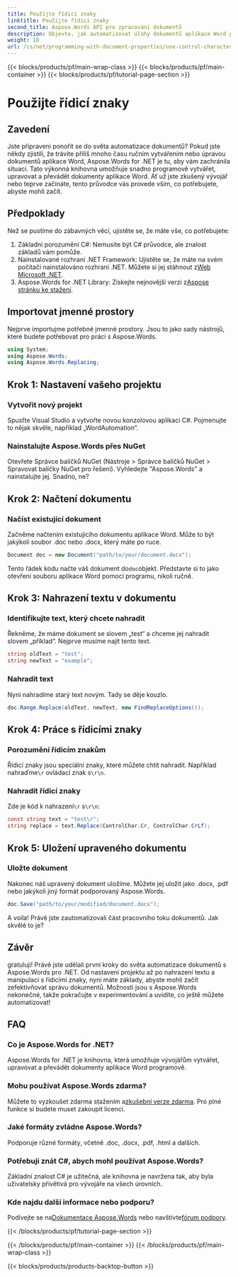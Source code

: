 ```yaml
---
title: Použijte řídicí znaky
linktitle: Použijte řídicí znaky
second_title: Aspose.Words API pro zpracování dokumentů
description: Objevte, jak automatizovat úlohy dokumentů aplikace Word pomocí Aspose.Words for .NET. Tato příručka pokrývá nastavení, nahrazování textu a další, aby byl váš pracovní postup efektivní.
weight: 10
url: /cs/net/programming-with-document-properties/use-control-characters/
---
```


{{< blocks/products/pf/main-wrap-class >}}
{{< blocks/products/pf/main-container >}}
{{< blocks/products/pf/tutorial-page-section >}}

# Použijte řídicí znaky

## Zavedení

Jste připraveni ponořit se do světa automatizace dokumentů? Pokud jste někdy zjistili, že trávíte příliš mnoho času ručním vytvářením nebo úpravou dokumentů aplikace Word, Aspose.Words for .NET je tu, aby vám zachránila situaci. Tato výkonná knihovna umožňuje snadno programově vytvářet, upravovat a převádět dokumenty aplikace Word. Ať už jste zkušený vývojář nebo teprve začínáte, tento průvodce vás provede vším, co potřebujete, abyste mohli začít.

## Předpoklady

Než se pustíme do zábavných věcí, ujistěte se, že máte vše, co potřebujete:

1. Základní porozumění C#: Nemusíte být C# průvodce, ale znalost základů vám pomůže.
2. Nainstalované rozhraní .NET Framework: Ujistěte se, že máte na svém počítači nainstalováno rozhraní .NET. Můžete si jej stáhnout z[Web Microsoft .NET](https://dotnet.microsoft.com/download).
3.  Aspose.Words for .NET Library: Získejte nejnovější verzi z[Aspose stránku ke stažení](https://releases.aspose.com/words/net/).

## Importovat jmenné prostory

Nejprve importujme potřebné jmenné prostory. Jsou to jako sady nástrojů, které budete potřebovat pro práci s Aspose.Words.

```csharp
using System;
using Aspose.Words;
using Aspose.Words.Replacing;
```

## Krok 1: Nastavení vašeho projektu

### Vytvořit nový projekt

Spusťte Visual Studio a vytvořte novou konzolovou aplikaci C#. Pojmenujte to nějak skvěle, například „WordAutomation“.

### Nainstalujte Aspose.Words přes NuGet

Otevřete Správce balíčků NuGet (Nástroje > Správce balíčků NuGet > Spravovat balíčky NuGet pro řešení). Vyhledejte "Aspose.Words" a nainstalujte jej. Snadno, ne?

## Krok 2: Načtení dokumentu

### Načíst existující dokument

Začněme načtením existujícího dokumentu aplikace Word. Může to být jakýkoli soubor .doc nebo .docx, který máte po ruce.

```csharp
Document doc = new Document("path/to/your/document.docx");
```

 Tento řádek kódu načte váš dokument do`doc`objekt. Představte si to jako otevření souboru aplikace Word pomocí programu, nikoli ručně.

## Krok 3: Nahrazení textu v dokumentu

### Identifikujte text, který chcete nahradit

Řekněme, že máme dokument se slovem „test“ a chceme jej nahradit slovem „příklad“. Nejprve musíme najít tento text.

```csharp
string oldText = "test";
string newText = "example";
```

### Nahradit text

Nyní nahradíme starý text novým. Tady se děje kouzlo.

```csharp
doc.Range.Replace(oldText, newText, new FindReplaceOptions());
```

## Krok 4: Práce s řídicími znaky

### Porozumění řídicím znakům

 Řídicí znaky jsou speciální znaky, které můžete chtít nahradit. Například nahraďme`\r` ovládací znak s`\r\n`.

### Nahradit řídicí znaky

 Zde je kód k nahrazení`\r` s`\r\n`:

```csharp
const string text = "test\r";
string replace = text.Replace(ControlChar.Cr, ControlChar.CrLf);
```

## Krok 5: Uložení upraveného dokumentu

### Uložte dokument

Nakonec náš upravený dokument uložíme. Můžete jej uložit jako .docx, .pdf nebo jakýkoli jiný formát podporovaný Aspose.Words.

```csharp
doc.Save("path/to/your/modified/document.docx");
```

A voila! Právě jste zautomatizovali část pracovního toku dokumentů. Jak skvělé to je?

## Závěr

gratuluji! Právě jste udělali první kroky do světa automatizace dokumentů s Aspose.Words pro .NET. Od nastavení projektu až po nahrazení textu a manipulaci s řídicími znaky, nyní máte základy, abyste mohli začít zefektivňovat správu dokumentů. Možnosti jsou s Aspose.Words nekonečné, takže pokračujte v experimentování a uvidíte, co ještě můžete automatizovat!

## FAQ

### Co je Aspose.Words for .NET?
Aspose.Words for .NET je knihovna, která umožňuje vývojářům vytvářet, upravovat a převádět dokumenty aplikace Word programově.

### Mohu používat Aspose.Words zdarma?
 Můžete to vyzkoušet zdarma stažením a[zkušební verze zdarma](https://releases.aspose.com/). Pro plné funkce si budete muset zakoupit licenci.

### Jaké formáty zvládne Aspose.Words?
Podporuje různé formáty, včetně .doc, .docx, .pdf, .html a dalších.

### Potřebuji znát C#, abych mohl používat Aspose.Words?
Základní znalost C# je užitečná, ale knihovna je navržena tak, aby byla uživatelsky přívětivá pro vývojáře na všech úrovních.

### Kde najdu další informace nebo podporu?
 Podívejte se na[Dokumentace Aspose.Words](https://reference.aspose.com/words/net/) nebo navštivte[fórum podpory](https://forum.aspose.com/c/words/8).

{{< /blocks/products/pf/tutorial-page-section >}}

{{< /blocks/products/pf/main-container >}}
{{< /blocks/products/pf/main-wrap-class >}}

{{< blocks/products/products-backtop-button >}}
